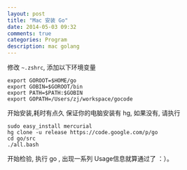 ```yaml
---
layout: post
title: "Mac 安装 Go"
date: 2014-05-03 09:32
comments: true
categories: Program
description: mac golang
---
```


修改 `~.zshrc`, 添加以下环境变量

```
export GOROOT=$HOME/go
export GOBIN=$GOROOT/bin
export PATH=$PATH:$GOBIN
export GOPATH=/Users/zj/workspace/gocode
```


开始安装,耗时有点久
保证你的电脑安装有 hg, 如果没有, 请执行 

```
sudo easy_install mercurial
hg clone -u release https://code.google.com/p/go
cd go/src
./all.bash
```

开始检验, 执行 go , 出现一系列 Usage信息就算通过了 ：）。


